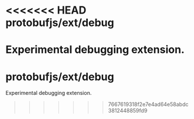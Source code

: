 <<<<<<< HEAD
protobufjs/ext/debug
=========================

Experimental debugging extension.
=======
protobufjs/ext/debug
=========================

Experimental debugging extension.
>>>>>>> 7667619318f2e7e4ad64e58abdc3812448859fd9

